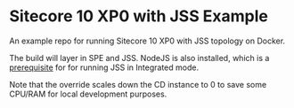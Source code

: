 # Sitecore 10 XP0 with JSS Example

An example repo for running Sitecore 10 XP0 with JSS topology on Docker. 

The build will layer in SPE and JSS. NodeJS is also installed, which is a [prerequisite](https://jss.sitecore.com/docs/getting-started/jss-server-install#nodejs) for for running JSS in Integrated mode.

Note that the override scales down the CD instance to 0 to save some CPU/RAM for local development purposes.
